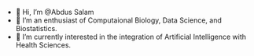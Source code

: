 - 👋 Hi, I’m @Abdus Salam
- 👀 I’m an enthusiast of Computaional Biology, Data Science, and Biostatistics.
- 🌱 I’m currently interested in the integration of Artificial Intelligence with Health Sciences. 

<!---
SalamOsman/SalamOsman is a ✨ special ✨ repository because its `README.md` (this file) appears on your GitHub profile.
You can click the Preview link to take a look at your changes.
--->
